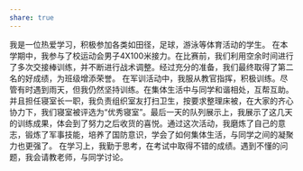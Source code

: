 ```yaml
---
share: true
---
```

我是一位热爱学习，积极参加各类如田径，足球，游泳等体育活动的学生。
在本学期中，我参与了校运动会男子4X100米接力。在比赛前，我们利用空余时间进行了多次交接棒训练，并不断进行战术调整。经过充分的准备，我们最终取得了第二名的好成绩，为班级增添荣誉。
在军训活动中，我服从教官指挥，积极训练。尽管有时遇到雨天，但我仍然坚持训练。在集体生活中与同学和谐相处，互帮互助。并且担任寝室长一职，我负责组织室友打扫卫生，按要求整理床被，在大家的齐心协力下，我们寝室被评选为“优秀寝室”。最后一天的队列展示上，我展示了这几天的训练成果，体会到了努力之后收货的喜悦。通过这次活动，我磨炼了自己的意志，锻炼了军事技能，培养了国防意识，学会了如何集体生活，与同学之间的凝聚力也更强了。
在学习上，我勤于思考，在考试中取得不错的成绩。遇到不懂的问题，我会请教老师，与同学讨论。